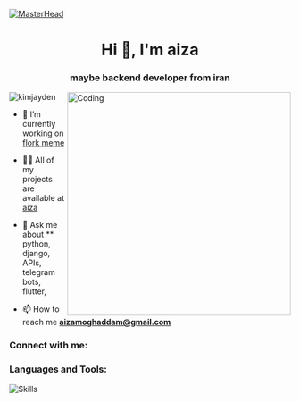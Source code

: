 [![MasterHead](https://visme.co/blog/wp-content/uploads/2019/10/animated-presentation-software-header.gif)]()

<h1 align="center">Hi 👋, I'm aiza </h1>
<h3 align="center">maybe backend developer from iran</h3>
<img align="right" alt="Coding" width="400" src="https://miro.medium.com/max/680/0*7Q3yvSIv_t0ioJ-Z.gif"/>

<p align="left"> <img src="https://komarev.com/ghpvc/?username=kimjayden&label=Profile%20views&color=0e75b6&style=flat" alt="kimjayden" /> </p>

- 🔭 I’m currently working on [flork meme](https://flork.ir)

- 👨‍💻 All of my projects are available at [aiza](https://alimoghaddam.pythonanywhere.com/)


- 💬 Ask me about ** python, django, APIs, telegram bots, flutter,

- 📫 How to reach me **aizamoghaddam@gmail.com**


<h3 align="left">Connect with me:</h3>
<p align="left">


<h3 align="left">Languages and Tools:</h3>

<img src="https://skillicons.dev/icons?i=python,javascript,linux,django,flutter,html,css,pycharm,visualstudio,git,atomandroidstudio,postman" alt="Skills">

